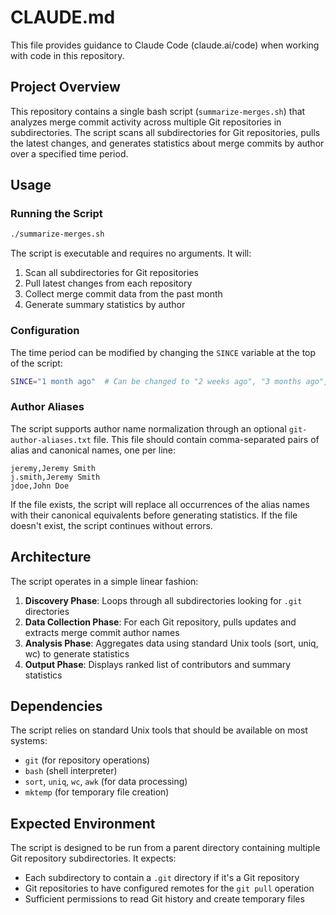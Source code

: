 # CLAUDE.md

This file provides guidance to Claude Code (claude.ai/code) when working with code in this repository.

## Project Overview

This repository contains a single bash script (`summarize-merges.sh`) that analyzes merge commit activity across multiple Git repositories in subdirectories. The script scans all subdirectories for Git repositories, pulls the latest changes, and generates statistics about merge commits by author over a specified time period.

## Usage

### Running the Script
```bash
./summarize-merges.sh
```

The script is executable and requires no arguments. It will:
1. Scan all subdirectories for Git repositories
2. Pull latest changes from each repository
3. Collect merge commit data from the past month
4. Generate summary statistics by author

### Configuration
The time period can be modified by changing the `SINCE` variable at the top of the script:
```bash
SINCE="1 month ago"  # Can be changed to "2 weeks ago", "3 months ago", etc.
```

### Author Aliases
The script supports author name normalization through an optional `git-author-aliases.txt` file. This file should contain comma-separated pairs of alias and canonical names, one per line:
```
jeremy,Jeremy Smith
j.smith,Jeremy Smith
jdoe,John Doe
```

If the file exists, the script will replace all occurrences of the alias names with their canonical equivalents before generating statistics. If the file doesn't exist, the script continues without errors.

## Architecture

The script operates in a simple linear fashion:
1. **Discovery Phase**: Loops through all subdirectories looking for `.git` directories
2. **Data Collection Phase**: For each Git repository, pulls updates and extracts merge commit author names
3. **Analysis Phase**: Aggregates data using standard Unix tools (sort, uniq, wc) to generate statistics
4. **Output Phase**: Displays ranked list of contributors and summary statistics

## Dependencies

The script relies on standard Unix tools that should be available on most systems:
- `git` (for repository operations)
- `bash` (shell interpreter)
- `sort`, `uniq`, `wc`, `awk` (for data processing)
- `mktemp` (for temporary file creation)

## Expected Environment

The script is designed to be run from a parent directory containing multiple Git repository subdirectories. It expects:
- Each subdirectory to contain a `.git` directory if it's a Git repository
- Git repositories to have configured remotes for the `git pull` operation
- Sufficient permissions to read Git history and create temporary files